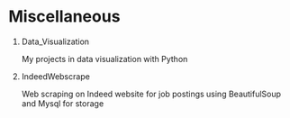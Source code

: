 # Miscellaneous

1. Data_Visualization

	My projects in data visualization with Python

2. IndeedWebscrape

	Web scraping on Indeed website for job postings using BeautifulSoup and Mysql for storage